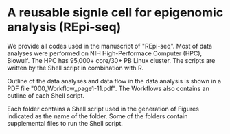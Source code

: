 # A reusable signle cell for epigenomic analysis (REpi-seq)

We provide all codes used in the manuscript of "REpi-seq". Most of data analyses were performed on NIH High-Performace Computer (HPC), Biowulf. The HPC has 95,000+ core/30+ PB Linux cluster. The scripts are written by the Shell script in combination with R.

Outline of the data analyses and data flow in the data analysis is shown in a PDF file "000_Workflow_page1-11.pdf". The Workflows also contains an outline of each Shell script.

Each folder contains a Shell script used in the generation of Figures indicated as the name of the folder. Some of the folders contain supplemental files to run the Shell script.

